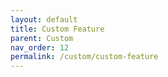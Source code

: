 ```yaml
---
layout: default
title: Custom Feature
parent: Custom
nav_order: 12
permalink: /custom/custom-feature
---
```

